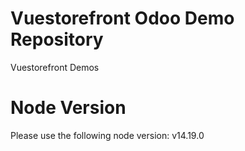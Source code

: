 # Vuestorefront Odoo Demo Repository

Vuestorefront Demos


# Node Version

Please use the following node version:
v14.19.0